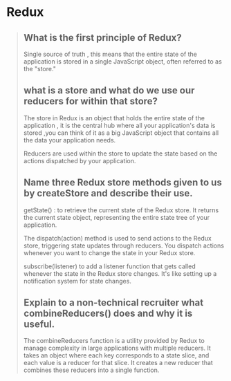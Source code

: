 # Redux

>  ## What is the first principle of Redux?
> 
> Single source of truth , this means that the entire state of the application is stored in a single JavaScript object, often referred to as the "store."
> 
> ## what is a store and what do we use our reducers for within that store?
>
> The store in Redux is an object that holds the entire state of the application , it is the central hub where all your application's data is stored ,you can think of it as a big JavaScript object that contains all the data your application needs.
>
> Reducers are used within the store to update the state based on the actions dispatched by your application.
> 
> ## Name three Redux store methods given to us by createStore and describe their use.
>
> getState() : to retrieve the current state of the Redux store. It returns the current state object, representing the entire state tree of your application.
>
> The dispatch(action) method is used to send actions to the Redux store, triggering state updates through reducers. You dispatch actions whenever you want to change the state in your Redux store.
>
> subscribe(listener) to add a listener function that gets called whenever the state in the Redux store changes. It's like setting up a notification system for state changes.
> 
> ## Explain to a non-technical recruiter what combineReducers() does and why it is useful.
>
> The combineReducers function is a utility provided by Redux to manage complexity in large applications with multiple reducers. It takes an object where each key corresponds to a state slice, and each value is a reducer for that slice. It creates a new reducer that combines these reducers into a single function.
